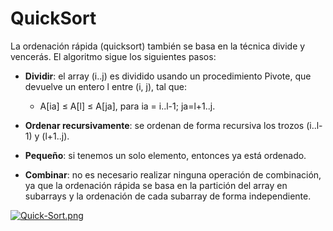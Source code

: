 # QuickSort
La ordenación rápida (quicksort) también se basa en la técnica divide y vencerás. El algoritmo sigue los siguientes pasos:

- **Dividir**: el array (i..j) es dividido usando un procedimiento Pivote, que devuelve un entero l entre (i, j), tal que:
  - A[ia] ≤ A[l] ≤ A[ja], para ia = i..l-1; ja=l+1..j.

- **Ordenar recursivamente**: se ordenan de forma recursiva los trozos (i..l-1) y (l+1..j).

- **Pequeño**: si tenemos un solo elemento, entonces ya está ordenado.

- **Combinar**: no es necesario realizar ninguna operación de combinación, ya que la ordenación rápida se basa en la partición del array en subarrays y la ordenación de cada subarray de forma independiente.

[![Quick-Sort.png](https://i.postimg.cc/YCHhBcfT/Quick-Sort.png)](https://postimg.cc/gngY3T7K)
